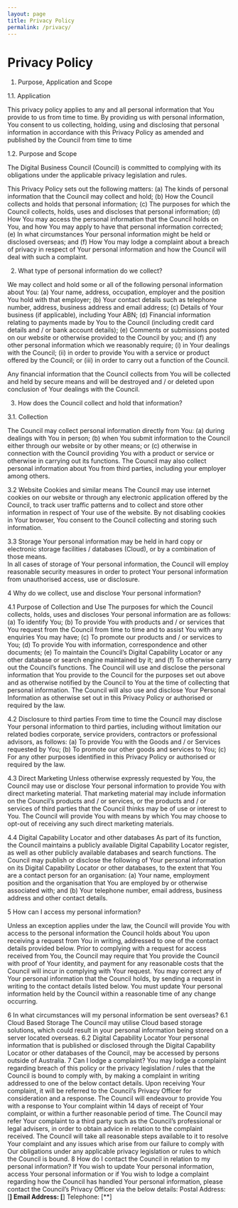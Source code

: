 ```yaml
---
layout: page
title: Privacy Policy
permalink: /privacy/
---
```


# Privacy Policy

1.	Purpose, Application and Scope 

  1.1.	Application
  
This privacy policy applies to any and all personal information that You provide to us from time to time. 
By providing us with personal information, You consent to us collecting, holding, using and disclosing that personal information in accordance with this Privacy Policy as amended and published by the Council from time to time

  1.2.	Purpose and Scope 
  
The Digital Business Council (Council) is committed to complying with its obligations under the applicable privacy legislation and rules. 

This Privacy Policy sets out the following matters:
(a)	The kinds of personal information that the Council may collect and hold;
(b)	How the Council collects and holds that personal information;
(c)	The purposes for which the Council collects, holds, uses and discloses that personal information;
(d)	How You may access the personal information that the Council holds on You, and how You may apply to have that personal information corrected; 
(e)	In what circumstances Your personal information might be held or disclosed overseas; and
(f)	How You may lodge a complaint about a breach of privacy in respect of Your personal information and how the Council will deal with such a complaint. 


2.	What type of personal information do we collect?

We may collect and hold some or all of the following personal information about You:
(a)	Your name, address, occupation, employer and the position You hold with that employer;
(b)	Your contact details such as telephone number, address, business address and email address;
(c)	Details of Your business (if applicable), including Your ABN;
(d)	Financial information relating to payments made by You to the Council (including credit card details and / or bank account details);
(e)	Comments or submissions posted on our website or otherwise provided to the Council by you; and
(f)	any other personal information which we reasonably require;
(i)	in Your dealings with the Council;
(ii)	in order to provide You with a service or product offered by the Council; or
(iii)	in order to carry out a function of the Council. 

Any financial information that the Council collects from You will be collected and held by secure means and will be destroyed and / or deleted upon conclusion of Your dealings with the Council. 

3.	How does the Council collect and hold that information?

 3.1.	Collection

The Council may collect personal information directly from You:
(a)	during dealings with You in person;
(b)	when You submit information to the Council either through our website or by other means; or
(c)	otherwise in connection with the Council providing You with a product or service or otherwise in carrying out its functions.
The Council may also collect personal information about You from third parties, including your employer among others.

3.2	Website Cookies and similar means
The Council may use internet cookies on our website or through any electronic application offered by the Council, to track user traffic patterns and to collect and store other information in respect of Your use of the website. By not disabling cookies in Your browser, You consent to the Council collecting and storing such information. 

3.3	Storage
Your personal information may be held in hard copy or electronic storage facilities / databases (Cloud), or by a combination of those means.  
In all cases of storage of Your personal information, the Council will employ reasonable security measures in order to protect Your personal information from unauthorised access, use or disclosure. 


4	Why do we collect, use and disclose Your personal information?

4.1	Purpose of Collection and Use 
The purposes for which the Council collects, holds, uses and discloses Your personal information are as follows:
(a)	To identify You;
(b)	To provide You with products and / or services that You request from the Council from time to time and to assist You with any enquiries You may have;
(c)	To promote our products and / or services to You;
(d)	To provide You with information, correspondence and other documents; 
(e)	To maintain the Council’s Digital Capability Locator or any other database or search engine maintained by it; and
(f)	To otherwise carry out the Council’s functions.
The Council will use and disclose the personal information that You provide to the Council for the purposes set out above and as otherwise notified by the Council to You at the time of collecting that personal information. The Council will also use and disclose Your Personal Information as otherwise set out in this Privacy Policy or authorised or required by the law.

4.2	Disclosure to third parties 
From time to time the Council may disclose Your personal information to third parties, including without limitation our related bodies corporate, service providers, contractors or professional advisors, as follows:
(a)	To provide You with the Goods and / or Services requested by You;
(b)	To promote our other goods and services to You;
(c)	For any other purposes identified in this Privacy Policy or authorised or required by the law.  

4.3	Direct Marketing
Unless otherwise expressly requested by You, the Council may use or disclose Your personal information to provide You with direct marketing material. 
That marketing material may include information on the Council’s products and / or services, or the products and / or services of third parties that the Council thinks may be of use or interest to You. 
The Council will provide You with means by which You may choose to opt-out of receiving any such direct marketing materials. 

4.4	Digital Capability Locator and other databases 
As part of its function, the Council maintains a publicly available Digital Capability Locator register, as well as other publicly available databases and search functions. The Council may publish or disclose the following of Your personal information on its Digital Capability Locator or other databases, to the extent that You are a contact person for an organisation:
(a)	Your name, employment position and the organisation that You are employed by or otherwise associated with; and
(b)	Your telephone number, email address, business address and other contact details. 


5	How can I access my personal information?

Unless an exception applies under the law, the Council will provide You with access to the personal information the Council holds about You upon receiving a request from You in writing, addressed to one of the contact details provided below. 
Prior to complying with a request for access received from You, the Council may require that You provide the Council with proof of Your identity, and payment for any reasonable costs that the Council will incur in complying with Your request. 
You may correct any of Your personal information that the Council holds, by sending a request in writing to the contact details listed below. You must update Your personal information held by the Council within a reasonable time of any change occurring.

6	In what circumstances will my personal information be sent overseas?
6.1	Cloud Based Storage
The Council may utilise Cloud based storage solutions, which could result in your personal information being stored on a server located overseas. 
6.2	Digital Capability Locator
Your personal information that is published or disclosed through the Digital Capability Locator or other databases of the Council, may be accessed by persons outside of Australia. 
7	Can I lodge a complaint?
You may lodge a complaint regarding breach of this policy or the privacy legislation / rules that the Council is bound to comply with, by making a complaint in writing addressed to one of the below contact details. 
Upon receiving Your complaint, it will be referred to the Council’s Privacy Officer for consideration and a response. The Council will endeavour to provide You with a response to Your complaint within 14 days of receipt of Your complaint, or within a further reasonable period of time. 
The Council may refer Your complaint to a third party such as the Council’s professional or legal advisers, in order to obtain advice in relation to the complaint received. 
The Council will take all reasonable steps available to it to resolve Your complaint and any issues which arise from our failure to comply with Our obligations under any applicable privacy legislation or rules to which the Council is bound. 
8	How do I contact the Council in relation to my personal information?
If You wish to update Your personal information, access Your personal information or if You wish to lodge a complaint regarding how the Council has handled Your personal information, please contact the Council’s Privacy Officer via the below details:
Postal Address:		[**]
Email Address:		[**]
Telephone:		[**]



